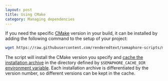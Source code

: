```yaml
---
layout: post
title: Using CMake
category: Managing dependencies
---
```


If you need the specific [CMake](https://cmake.org/) version in your build, it
can be installed by adding the following command to the setup of your project:

```bash
wget https://raw.githubusercontent.com/renderedtext/semaphore-scripts/master/cmake-install.sh && bash cmake-install.sh <cmake-version>
```

The script will install the CMake version you specify and [cache the installation archive](/docs/caching-between-builds.html)
in the directory defined by `$SEMAPHORE_CACHE_DIR` [environment variable](/docs/available-environment-variables.html).
Each installation archive is differentiated by the version number, so different versions can be kept in
the cache.